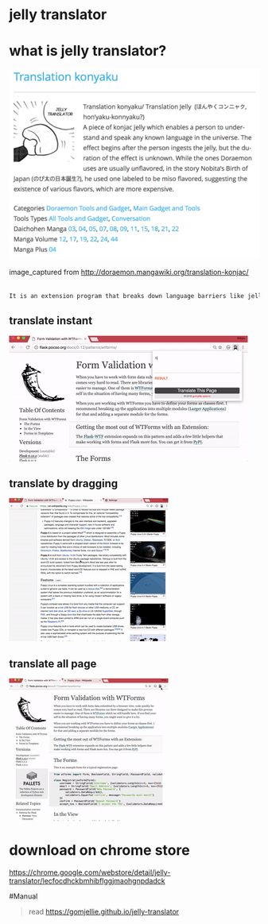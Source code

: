 # jelly translator

# what is jelly translator?

![doraemon](docs/img/doraemon.png)

image_captured from http://doraemon.mangawiki.org/translation-konjac/

```js

It is an extension program that breaks down language barriers like jelly in Doraemon.

```
## translate instant

![func](docs/img/gif/instant.gif)

## translate by dragging

![func](docs/img/gif/drag.gif)

## translate all page

![func](docs/img/gif/page.gif)

# download on chrome store

https://chrome.google.com/webstore/detail/jelly-translator/lecfocdhckbmhibflggjmaohgnpdadck

#Manual

>read https://gomjellie.github.io/jelly-translator